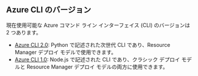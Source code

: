 ## <a name="versions-of-the-azure-cli"></a>Azure CLI のバージョン

現在使用可能な Azure コマンド ライン インターフェイス (CLI) のバージョンは 2 つあります。

* [Azure CLI 2.0](../articles/storage/storage-azure-cli.md): Python で記述された次世代 CLI であり、Resource Manager デプロイ モデルで使用できます。
* [Azure CLI 1.0](../articles/storage/storage-azure-cli-nodejs.md): Node.js で記述された CLI であり、クラシック デプロイ モデルと Resource Manager デプロイ モデルの両方に使用できます。